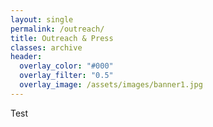 ```yaml
---
layout: single
permalink: /outreach/
title: Outreach & Press
classes: archive
header:
  overlay_color: "#000"
  overlay_filter: "0.5"
  overlay_image: /assets/images/banner1.jpg
---
```


Test
